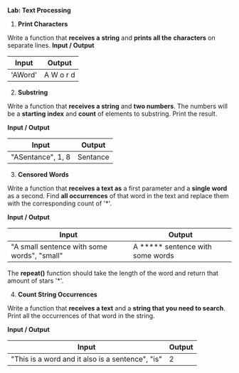 ﻿
**Lab: Text Processing** 



1. **Print Characters** 

Write a function that **receives a** **string** and **prints all the** **characters** on separate lines. **Input / Output** 



|**Input** |**Output** |
| - | - |
|'AWord'|A W  o r d |


2. **Substring** 

Write a function that **receives a string** and **two numbers**. The numbers will be a **starting index** and **count** of elements to substring. Print the result. 

**Input / Output** 



|**Input** |**Output** |
| - | - |
|"ASentance", 1, 8 |Sentance |


3. **Censored Words** 

Write a function that **receives a text as** a first parameter  and a **single word** as a second. Find **all occurrences** of that word in the text and replace them with the corresponding count of '\*'. 

**Input / Output** 



|**Input** |**Output** |
| - | - |
|"A small sentence with some words", "small" |A \*\*\*\*\* sentence with some words |


The **repeat()** function should take the length of the word and return that amount of stars '\*'. 

4. **Count String Occurrences** 

Write a function that **receives a text** and a **string that you need to search**. Print all the occurrences of that word in the string. 

**Input / Output** 



|**Input** |**Output** |
| - | - |
|"This is a word and it also is a sentence", "is" |2 |


